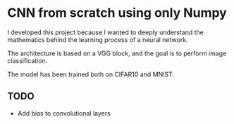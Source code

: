 # CNN from scratch using only Numpy
I developed this project because I wanted to deeply understand the mathematics behind the learning process of a neural network.

The architecture is based on a VGG block, and the goal is to perform image classification.

The model has been trained both on CIFAR10 and MNIST.

## TODO
* Add bias to convolutional layers
